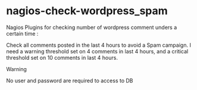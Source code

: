 # nagios-check-wordpress_spam

Nagios Plugins for checking number of wordpress comment unders a certain time :

Check all comments posted in the last 4 hours to avoid a Spam campaign. I need a warning threshold 
set on 4 comments in last 4 hours, and a critical threshold set on 10 comments in last 4 hours.

> [!WARNING]
> No user and password are required to access to DB
